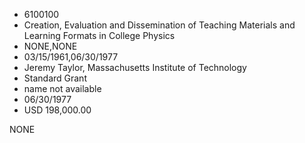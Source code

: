 * 6100100
* Creation, Evaluation and Dissemination of Teaching          Materials and Learning Formats in College Physics
* NONE,NONE
* 03/15/1961,06/30/1977
* Jeremy Taylor, Massachusetts Institute of Technology
* Standard Grant
*   name not available
* 06/30/1977
* USD 198,000.00

NONE